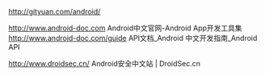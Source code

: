 http://gityuan.com/android/


http://www.android-doc.com          Android中文官网-Android App开发工具集
http://www.android-doc.com/guide    API文档_Android 中文开发指南_Android API

http://www.droidsec.cn/             Android安全中文站 | DroidSec.cn
